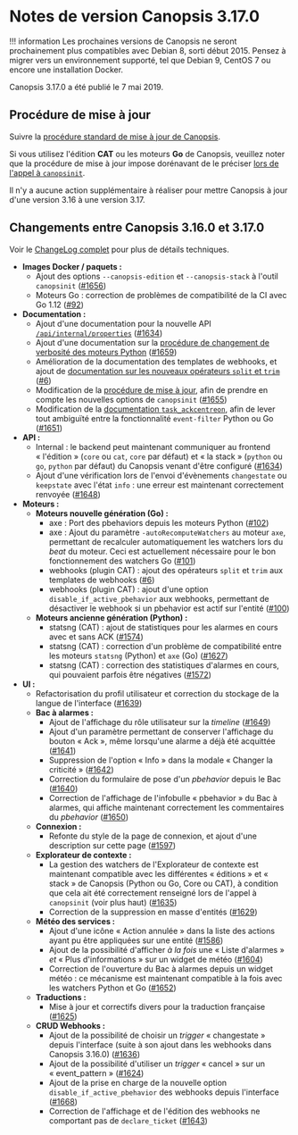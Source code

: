 # Notes de version Canopsis 3.17.0

!!! information
    Les prochaines versions de Canopsis ne seront prochainement plus compatibles avec Debian 8, sorti début 2015. Pensez à migrer vers un environnement supporté, tel que Debian 9, CentOS 7 ou encore une installation Docker.

Canopsis 3.17.0 a été publié le 7 mai 2019.

## Procédure de mise à jour

Suivre la [procédure standard de mise à jour de Canopsis](../guide-administration/mise-a-jour/index.md).

Si vous utilisez l'édition **CAT** ou les moteurs **Go** de Canopsis, veuillez noter que la procédure de mise à jour impose dorénavant de le préciser [lors de l'appel à `canopsinit`](../guide-administration/mise-a-jour/index.md#mise-a-jour-en-installation-par-paquets).

Il n'y a aucune action supplémentaire à réaliser pour mettre Canopsis à jour d'une version 3.16 à une version 3.17.

## Changements entre Canopsis 3.16.0 et 3.17.0

Voir le [ChangeLog complet](https://git.canopsis.net/canopsis/canopsis/blob/develop/CHANGELOG.md) pour plus de détails techniques.

*  **Images Docker / paquets :**
    *  Ajout des options `--canopsis-edition` et `--canopsis-stack` à l'outil `canopsinit` ([#1656](https://git.canopsis.net/canopsis/canopsis/issues/1656))
    *  Moteurs Go : correction de problèmes de compatibilité de la CI avec Go 1.12 ([#92](https://git.canopsis.net/canopsis/go-revolution/issues/92))
*  **Documentation :**
    *  Ajout d'une documentation pour la nouvelle API [`/api/internal/properties`](../guide-developpement/internal/api_internal.md) ([#1634](https://git.canopsis.net/canopsis/canopsis/issues/1634))
    *  Ajout d'une documentation sur la [procédure de changement de verbosité des moteurs Python](../guide-administration/moteurs/index.md#moteurs-python-avec-systemd) ([#1659](https://git.canopsis.net/canopsis/canopsis/issues/1659))
    *  Amélioration de la documentation des templates de webhooks, et ajout de [documentation sur les nouveaux opérateurs `split` et `trim`](../guide-administration/webhooks/templates-golang.md#transformation-des-variables) ([#6](https://git.canopsis.net/cat/go-engines/issues/6))
    *  Modification de la [procédure de mise à jour](../guide-administration/mise-a-jour/index.md), afin de prendre en compte les nouvelles options de `canopsinit` ([#1655](https://git.canopsis.net/canopsis/canopsis/issues/1655))
    *  Modification de la [documentation `task_ackcentreon`](../guide-administration/moteurs/moteur-task_ackcentreon.md), afin de lever tout ambiguïté entre la fonctionnalité `event-filter` Python ou Go ([#1651](https://git.canopsis.net/canopsis/canopsis/issues/1651))
*  **API :**
    *  Internal : le backend peut maintenant communiquer au frontend « l'édition » (`core` ou `cat`, `core` par défaut) et « la stack » (`python` ou `go`, `python` par défaut) du Canopsis venant d'être configuré ([#1634](https://git.canopsis.net/canopsis/canopsis/issues/1634))
    *  Ajout d'une vérification lors de l'envoi d'évènements `changestate` ou `keepstate` avec l'état `info` : une erreur est maintenant correctement renvoyée ([#1648](https://git.canopsis.net/canopsis/canopsis/issues/1648))
*  **Moteurs :**
    *  **Moteurs nouvelle génération (Go) :**
        *  axe : Port des pbehaviors depuis les moteurs Python ([#102](https://git.canopsis.net/canopsis/go-revolution/issues/102))
        *  axe : Ajout du paramètre `-autoRecomputeWatchers` au moteur `axe`, permettant de recalculer automatiquement les watchers lors du *beat* du moteur. Ceci est actuellement nécessaire pour le bon fonctionnement des watchers Go ([#101](https://git.canopsis.net/canopsis/go-revolution/issues/101))
        *  webhooks (plugin CAT) : ajout des opérateurs `split` et `trim` aux templates de webhooks ([#6](https://git.canopsis.net/cat/go-engines/issues/6))
        *  webhooks (plugin CAT) : ajout d'une option `disable_if_active_pbehavior` aux webhooks, permettant de désactiver le webhook si un pbehavior est actif sur l'entité ([#100](https://git.canopsis.net/canopsis/go-revolution/issues/100))
    *  **Moteurs ancienne génération (Python) :**
        *  statsng (CAT) : ajout de statistiques pour les alarmes en cours avec et sans ACK ([#1574](https://git.canopsis.net/canopsis/canopsis/issues/1574))
        *  statsng (CAT) : correction d'un problème de compatibilité entre les moteurs `statsng` (Python) et `axe` (Go) ([#1627](https://git.canopsis.net/canopsis/canopsis/issues/1627))
        *  statsng (CAT) : correction des statistiques d'alarmes en cours, qui pouvaient parfois être négatives ([#1572](https://git.canopsis.net/canopsis/canopsis/issues/1572))
*  **UI :**
    *  Refactorisation du profil utilisateur et correction du stockage de la langue de l'interface ([#1639](https://git.canopsis.net/canopsis/canopsis/issues/1639))
    *  **Bac à alarmes :**
        *  Ajout de l'affichage du rôle utilisateur sur la *timeline* ([#1649](https://git.canopsis.net/canopsis/canopsis/issues/1649))
        *  Ajout d'un paramètre permettant de conserver l'affichage du bouton « Ack », même lorsqu'une alarme a déjà été acquittée ([#1641](https://git.canopsis.net/canopsis/canopsis/issues/1641))
        *  Suppression de l'option « Info » dans la modale « Changer la criticité » ([#1642](https://git.canopsis.net/canopsis/canopsis/issues/1642))
        *  Correction du formulaire de pose d'un *pbehavior* depuis le Bac ([#1640](https://git.canopsis.net/canopsis/canopsis/issues/1640))
        *  Correction de l'affichage de l'infobulle « pbehavior » du Bac à alarmes, qui affiche maintenant correctement les commentaires du *pbehavior* ([#1650](https://git.canopsis.net/canopsis/canopsis/issues/1650))
    *  **Connexion :**
        *  Refonte du style de la page de connexion, et ajout d'une description sur cette page ([#1597](https://git.canopsis.net/canopsis/canopsis/issues/1597))
    *  **Explorateur de contexte :**
        *  La gestion des watchers de l'Explorateur de contexte est maintenant compatible avec les différentes « éditions » et « stack » de Canopsis (Python ou Go, Core ou CAT), à condition que cela ait été correctement renseigné lors de l'appel à `canopsinit` (voir plus haut) ([#1635](https://git.canopsis.net/canopsis/canopsis/issues/1635))
        *  Correction de la suppression en masse d'entités ([#1629](https://git.canopsis.net/canopsis/canopsis/issues/1629))
    *  **Météo des services :**
        *  Ajout d'une icône « Action annulée » dans la liste des actions ayant pu être appliquées sur une entité ([#1586](https://git.canopsis.net/canopsis/canopsis/issues/1586))
        *  Ajout de la possibilité d'afficher *à la fois* une « Liste d'alarmes » *et* « Plus d'informations » sur un widget de météo ([#1604](https://git.canopsis.net/canopsis/canopsis/issues/1604))
        *  Correction de l'ouverture du Bac à alarmes depuis un widget météo : ce mécanisme est maintenant compatible à la fois avec les watchers Python et Go ([#1652](https://git.canopsis.net/canopsis/canopsis/issues/1652))
    *  **Traductions :**
        *  Mise à jour et correctifs divers pour la traduction française ([#1625](https://git.canopsis.net/canopsis/canopsis/issues/1625))
    *  **CRUD Webhooks :**
        *  Ajout de la possibilité de choisir un *trigger* « changestate » depuis l'interface (suite à son ajout dans les webhooks dans Canopsis 3.16.0) ([#1636](https://git.canopsis.net/canopsis/canopsis/issues/1636))
        *  Ajout de la possibilité d'utiliser un *trigger* « cancel » sur un « event\_pattern » ([#1624](https://git.canopsis.net/canopsis/canopsis/issues/1624))
        *  Ajout de la prise en charge de la nouvelle option `disable_if_active_pbehavior` des webhooks depuis l'interface ([#1668](https://git.canopsis.net/canopsis/canopsis/issues/1668))
        *  Correction de l'affichage et de l'édition des webhooks ne comportant pas de `declare_ticket` ([#1643](https://git.canopsis.net/canopsis/canopsis/issues/1643))
